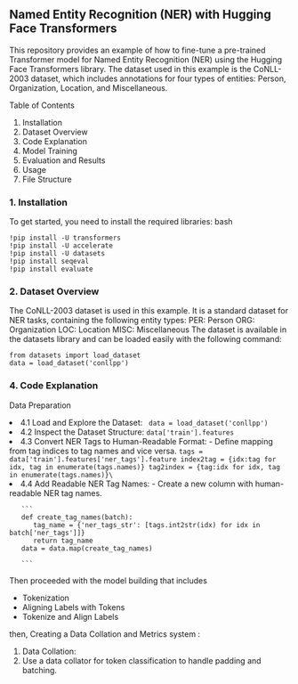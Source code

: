## Named Entity Recognition (NER) with Hugging Face Transformers

This repository provides an example of how to fine-tune a pre-trained Transformer model for Named Entity Recognition (NER) using the Hugging Face Transformers library. The dataset used in this example is the CoNLL-2003 dataset, which includes annotations for four types of entities: Person, Organization, Location, and Miscellaneous.

Table of Contents

1. Installation
2. Dataset Overview
3. Code Explanation
4. Model Training
5. Evaluation and Results
6. Usage
7. File Structure

### 1. Installation

To get started, you need to install the required libraries:
bash
```
!pip install -U transformers
!pip install -U accelerate
!pip install -U datasets
!pip install seqeval
!pip install evaluate
```

### 2. Dataset Overview

The CoNLL-2003 dataset is used in this example. It is a standard dataset for NER tasks, containing the following entity types:
PER: Person
ORG: Organization
LOC: Location
MISC: Miscellaneous
The dataset is available in the datasets library and can be loaded easily with the following command:

```
from datasets import load_dataset
data = load_dataset('conllpp')
```
### 4. Code Explanation

Data Preparation
      <li> 4.1 Load and Explore the Dataset:
      ``` 
      data = load_dataset('conllpp')
      ```
     <li> 4.2 Inspect the Dataset Structure:
      ```
      data['train'].features
      ```
     <li> 4.3 Convert NER Tags to Human-Readable Format:
       - Define mapping from tag indices to tag names and vice versa.
      ```
      tags = data['train'].features['ner_tags'].feature
      index2tag = {idx:tag for idx, tag in enumerate(tags.names)}
      tag2index = {tag:idx for idx, tag in enumerate(tags.names)}\
      ```
      <li> 4.4 Add Readable NER Tag Names:
       - Create a new column with human-readable NER tag names.

       ```
       def create_tag_names(batch):
          tag_name = {'ner_tags_str': [tags.int2str(idx) for idx in batch['ner_tags']]}
          return tag_name
       data = data.map(create_tag_names)

       ```
Then proceeded with the model building that includes 
- Tokenization
- Aligning Labels with Tokens
- Tokenize and Align Labels

then,
Creating a Data Collation and Metrics system :
<ol type ='num'> 
<li> Data Collation: 
<li> Use a data collator for token classification to handle padding and batching. </li>
</li>
       



